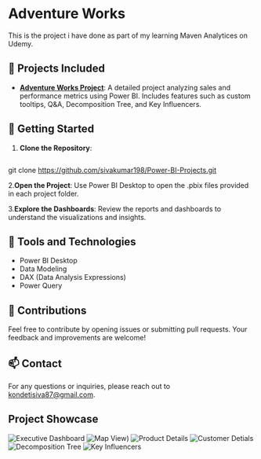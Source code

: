 # Adventure Works

This is the project i have done as part of my learning Maven Analytices on Udemy.

## 📁 Projects Included

- **[Adventure Works Project](#)**: A detailed project analyzing sales and performance metrics using Power BI. Includes features such as custom tooltips, Q&A, Decomposition Tree, and Key Influencers.

## 🚀 Getting Started

1. **Clone the Repository**: 
   ```bash
  git clone https://github.com/sivakumar198/Power-BI-Projects.git

2.**Open the Project**: Use Power BI Desktop to open the .pbix files provided in each project folder.

3.**Explore the Dashboards**: Review the reports and dashboards to understand the visualizations and insights.

## 🔧 Tools and Technologies
- Power BI Desktop
- Data Modeling
- DAX (Data Analysis Expressions)
- Power Query
## 🤝 Contributions
Feel free to contribute by opening issues or submitting pull requests. Your feedback and improvements are welcome!

## 📫 Contact
For any questions or inquiries, please reach out to kondetisiva87@gmail.com.

## Project Showcase

![Executive Dashboard](https://github.com/sivakumar198/Adventure-Works-Sales-Dashboard/blob/main/Adventure%20Works_page-0001.jpg)
![Map View](https://github.com/sivakumar198/Adventure-Works-Sales-Dashboard/blob/main/Adventure%20Works_page-0002.jpg))
![Product Details](https://github.com/sivakumar198/Adventure-Works-Sales-Dashboard/blob/main/Adventure%20Works_page-0003.jpg)
![Customer Detials](https://github.com/sivakumar198/Adventure-Works-Sales-Dashboard/blob/main/Adventure%20Works_page-0004.jpg)
![Decomposition Tree](https://github.com/sivakumar198/Adventure-Works-Sales-Dashboard/blob/main/Adventure%20Works_page-0006.jpg)
![Key Influencers]((https://github.com/sivakumar198/Adventure-Works-Sales-Dashboard/blob/main/Adventure%20Works_page-0007.jpg))




